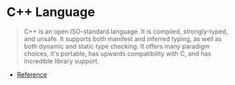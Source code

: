 # C++ Language

> C++ is an open ISO-standard language. It is compiled, strongly-typed, and unsafe. It supports both manifest and inferred typing, as well as both dynamic and static type checking. It offers many paradigm choices, it's portable, has upwards compatibility with C, and has incredible library support.

- [Reference](https://www.cplusplus.com/reference/)
